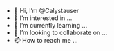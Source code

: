 - 👋 Hi, I’m @Calystauser
- 👀 I’m interested in ...
- 🌱 I’m currently learning ...
- 💞️ I’m looking to collaborate on ...
- 📫 How to reach me ...

<!---
Calystauser/Calystauser is a ✨ special ✨ repository because its `README.md` (this file) appears on your GitHub profile.
You can click the Preview link to take a look at your changes.
--->
